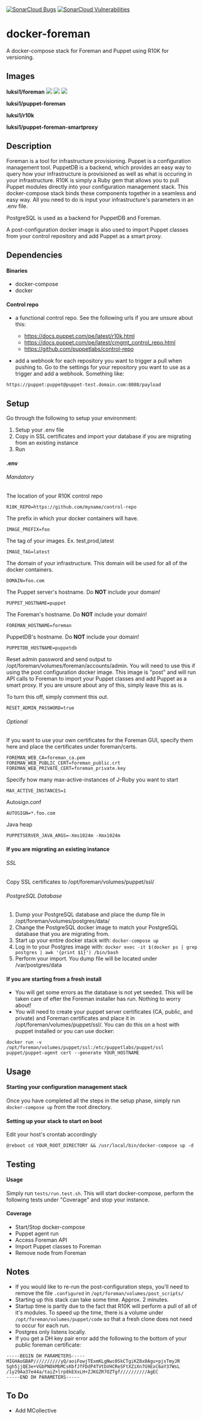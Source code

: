 [![SonarCloud Bugs](https://sonarcloud.io/api/badges/measure?key=luksi1_docker-foreman&metric=bugs)](https://sonarcloud.io/component_measures/metric/reliability_rating/list?id=luksi1_docker-foreman)
[![SonarCloud Vulnerabilities](https://sonarcloud.io/api/badges/measure?key=luksi1_docker-foreman&metric=vulnerabilities)](https://sonarcloud.io/component_measures/metric/security_rating/list?id=luksi1_docker-foreman)

# docker-foreman

A docker-compose stack for Foreman and Puppet using R10K for versioning.

## Images

**luksi1/foreman**
[![](https://images.microbadger.com/badges/image/luksi1/foreman.svg)](https://microbadger.com/images/luksi1/foreman "Get your own image badge on microbadger.com") [![](https://images.microbadger.com/badges/license/luksi1/foreman.svg)](https://microbadger.com/images/luksi1/foreman "Get your own license badge on microbadger.com") [![](https://images.microbadger.com/badges/version/luksi1/foreman.svg)](https://microbadger.com/images/luksi1/foreman "Get your own version badge on microbadger.com")

**luksi1/puppet-foreman**

**luksi1/r10k**

**luksi1/puppet-foreman-smartproxy**

## Description

Foreman is a tool for infrastructure provisioning. Puppet is a configuration management tool. PuppetDB is a backend, which provides an easy way to query how your infrastructure is provisioned as well as what is occuring in your infrastructure. R10K is simply a Ruby gem that allows you to pull Puppet modules directly into your configuration management stack. This docker-compose stack binds these components together in a seamless and easy way. All you need to do is input your infrastructure's parameters in an .env file.

PostgreSQL is used as a backend for PuppetDB and Foreman.

A post-configuration docker image is also used to import Puppet classes from your control repository and add Puppet as a smart proxy.

## Dependencies

#### Binaries
- docker-compose
- docker

#### Control repo
- a functional control repo. See the following urls if you are unsure about this:

  - https://docs.puppet.com/pe/latest/r10k.html
  - https://docs.puppet.com/pe/latest/cmgmt_control_repo.html
  - https://github.com/puppetlabs/control-repo
  
- add a webhook for each repository you want to trigger a pull when pushing to. Go to the settings for your repository you want to use as a trigger and add a webhook. Something like:
```
https://puppet:puppet@puppet-test.domain.com:8088/payload
```

## Setup

Go through the following to setup your environment:

1. Setup your .env file 
2. Copy in SSL certificates and import your database if you are migrating from an existing instance
3. Run

#### .env

###### Mandatory

The location of your R10K control repo
```
R10K_REPO=https://github.com/myname/control-repo
```

The prefix in which your docker containers will have. 
```
IMAGE_PREFIX=foo
```

The tag of your images. Ex. test,prod,latest
```
IMAGE_TAG=latest
```

The domain of your infrastructure. This domain will be used for all of the docker containers.
```
DOMAIN=foo.com
```

The Puppet server's hostname. Do <b>NOT</b> include your domain!
```
PUPPET_HOSTNAME=puppet
```

The Foreman's hostname. Do <b>NOT</b> include your domain!
```
FOREMAN_HOSTNAME=foreman
```

PuppetDB's hostname. Do <b>NOT</b> include your domain!
```
PUPPETDB_HOSTNAME=puppetdb
```

Reset admin password and send output to /opt/foreman/volumes/foreman/accounts/admin.
You will need to use this if using the post configuration docker image. This image is "post" and will
run API calls to Foreman to import your Puppet classes and add Puppet as a smart proxy. If you are unsure about any of this, simply leave this as is. 

To turn this off, simply comment this out.
```
RESET_ADMIN_PASSWORD=true
```

###### Optional
If you want to use your own certificates for the Foreman GUI, specify them here
and place the certificates under foreman/certs.
```
FOREMAN_WEB_CA=foreman_ca.pem
FOREMAN_WEB_PUBLIC_CERT=foreman_public.crt
FOREMAN_WEB_PRIVATE_CERT=foreman_private.key
```

Specify how many max-active-instances of J-Ruby you want to start
```
MAX_ACTIVE_INSTANCES=1
```

Autosign.conf
```
AUTOSIGN=*.foo.com
```

Java heap
```
PUPPETSERVER_JAVA_ARGS=-Xms1024m -Xmx1024m
```

#### If you are migrating an existing instance

###### SSL

Copy SSL certificates to /opt/foreman/volumes/puppet/ssl/

###### PostgreSQL Database

1. Dump your PostgreSQL database and place the dump file in /opt/foreman/volumes/postgres/data/
2. Change the PostgreSQL docker image to match your PostgreSQL database that you are migrating from.
3. Start up your entire docker stack with: `docker-compose up`
4. Log in to your Postgres image with: `docker exec -it $(docker ps | grep postgres | awk '{print $1}') /bin/bash`
5. Perform your import. You dump file will be located under /var/postgres/data

#### If you are starting from a fresh install

- You will get some errors as the database is not yet seeded. This will be taken care of efter the Foreman installer has run. Nothing to worry about!
- You will need to create your puppet server certificates (CA, public, and private) and Foreman certificates and place it in /opt/foreman/volumes/puppet/ssl/. You can do this on a host with puppet installed or you can use docker:
```
docker run -v /opt/foreman/volumes/puppet/ssl:/etc/puppetlabs/puppet/ssl puppet/puppet-agent cert --generate YOUR_HOSTNAME
```

## Usage

#### Starting your configuration management stack

Once you have completed all the steps in the setup phase, simply run `docker-compose up` from the root directory.

#### Setting up your stack to start on boot

Edit your host's crontab accordingly
```
@reboot cd YOUR_ROOT_DIRECTORY && /usr/local/bin/docker-compose up -d
```

## Testing

#### Usage

Simply run `tests/run.test.sh`. This will start docker-compose, perform the following tests under "Coverage" and stop your instance.

#### Coverage

- Start/Stop docker-compose
- Puppet agent run
- Access Foreman API
- Import Puppet classes to Foreman
- Remove node from Foreman

## Notes

- If you would like to re-run the post-configuration steps, you'll need to remove the file `.configured` in `/opt/foreman/volumes/post_scripts/`
- Starting up this stack can take some time. Approx. 2 minutes.
- Startup time is partly due to the fact that R10K will perform a pull of all of it's modules. To speed up the time, there is a volume under `/opt/foreman/volumes/puppet/code` so that a fresh clone does not need to occur for each run.
- Postgres only listens locally.
- If you get a DH key pair error add the following to the bottom of your public foreman certificate: 
```
-----BEGIN DH PARAMETERS-----
MIGHAoGBAP//////////yQ/aoiFowjTExmKLgNwc0SkCTgiKZ8x0Agu+pjsTmyJR
Sgh5jjQE3e+VGbPNOkMbMCsKbfJfFDdP4TVtbVHCReSFtXZiXn7G9ExC6aY37WsL
/1y29Aa37e44a/taiZ+lrp8kEXxLH+ZJKGZR7OZTgf//////////AgEC
-----END DH PARAMETERS-----
```

## To Do

- Add MCollective
